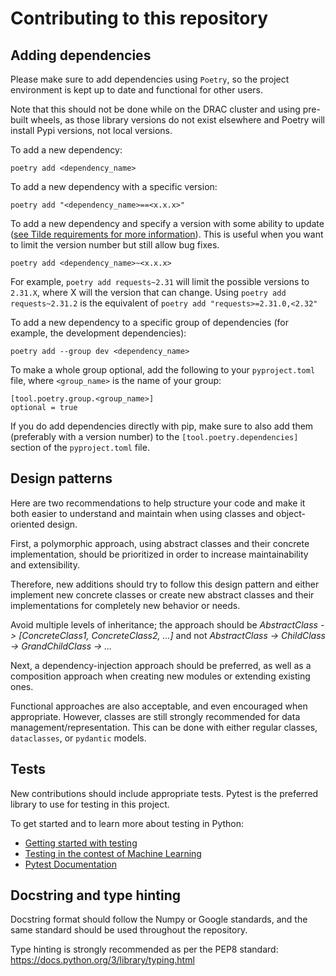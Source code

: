 # Contributing to this repository

## Adding dependencies

Please make sure to add dependencies using `Poetry`, so the project environment
is kept up to date and functional for other users.

Note that this should not be done while on the DRAC cluster and using pre-built wheels, 
as those library versions do not exist elsewhere and Poetry will install Pypi versions, 
not local versions.

To add a new dependency:

```
poetry add <dependency_name>
```

To add a new dependency with a specific version:

```
poetry add "<dependency_name>==<x.x.x>"
```

To add a new dependency and specify a version with some ability to update 
([see Tilde requirements for more information](https://python-poetry.org/docs/dependency-specification/#tilde-requirements)).
This is useful when you want to limit the version number but still allow bug fixes.

```
poetry add <dependency_name>~<x.x.x>

```
For example, `poetry add requests~2.31` will limit the possible versions to `2.31.X`, 
where X will the version that can change. Using `poetry add requests~2.31.2` is the 
equivalent of `poetry add "requests>=2.31.0,<2.32"`

To add a new dependency to a specific group of dependencies 
(for example, the development dependencies):

```
poetry add --group dev <dependency_name>
```

To make a whole group optional, add the following to your `pyproject.toml` file, where 
`<group_name>` is the name of your group:

```
[tool.poetry.group.<group_name>]
optional = true
```

If you do add dependencies directly with pip, make sure to also add them 
(preferably with a version number) to the `[tool.poetry.dependencies]` section of 
the `pyproject.toml` file.

## Design patterns
Here are two recommendations to help structure your code and make it both easier to 
understand and maintain when using classes and object-oriented design.

First, a polymorphic approach, using abstract classes and their concrete implementation,
should be prioritized in order to increase maintainability and extensibility. 

Therefore, new additions should try to follow this design pattern and either implement
new concrete classes or create new abstract classes and their implementations for 
completely new behavior or needs.

Avoid multiple levels of inheritance; the approach should be _AbstractClass -> 
[ConcreteClass1, ConcreteClass2, ...]_ and not 
_AbstractClass -> ChildClass -> GrandChildClass -> ..._

Next, a dependency-injection approach should be preferred, as well as a composition 
approach when creating new modules or extending existing ones.

Functional approaches are also acceptable, and even encouraged when appropriate. However,
classes are still strongly recommended for data management/representation. 
This can be done with either regular classes, `dataclasses`, or `pydantic` models.

## Tests

New contributions should include appropriate tests. Pytest is the preferred library to 
use for testing in this project.

To get started and to learn more about testing in Python:

* [Getting started with testing](https://realpython.com/python-testing/)
* [Testing in the contest of Machine Learning](https://fullstackdeeplearning.com/course/2022/lecture-3-troubleshooting-and-testing/)
* [Pytest Documentation](https://docs.pytest.org/en/stable/how-to/index.html)

## Docstring and type hinting

Docstring format should follow the Numpy or Google standards, and the same standard 
should be used throughout the repository. 

Type hinting is strongly recommended as per the PEP8 standard: 
https://docs.python.org/3/library/typing.html

